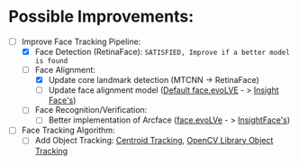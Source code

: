 # Possible Improvements:

- [ ] Improve Face Tracking Pipeline:
  - [X] Face Detection (RetinaFace): `SATISFIED, Improve if a better model is found`
  - [ ] Face Alignment:
    - [X] Update core landmark detection (MTCNN -> RetinaFace)
    - [ ] Update face alignment model ([Default face.evoLVE](https://github.com/ZhaoJ9014/face.evoLVe.PyTorch/blob/master/applications/align/face_align.py) - > [Insight Face's](https://github.com/deepinsight/insightface/tree/master/alignment/heatmap))
  - [ ] Face Recognition/Verification: 
    - [ ] Better implementation of Arcface ([face.evoLVe](https://github.com/ZhaoJ9014/face.evoLVe.PyTorch/blob/master/util/extract_feature_v1.py) - > [InsightFace's](https://github.com/deepinsight/insightface/tree/master/recognition/arcface_torch))

- [ ] Face Tracking Algorithm:
  - [ ] Add Object Tracking: [Centroid Tracking](https://www.pyimagesearch.com/2018/07/23/simple-object-tracking-with-opencv/), [OpenCV Library Object Tracking](https://www.pyimagesearch.com/2018/07/30/opencv-object-tracking/)